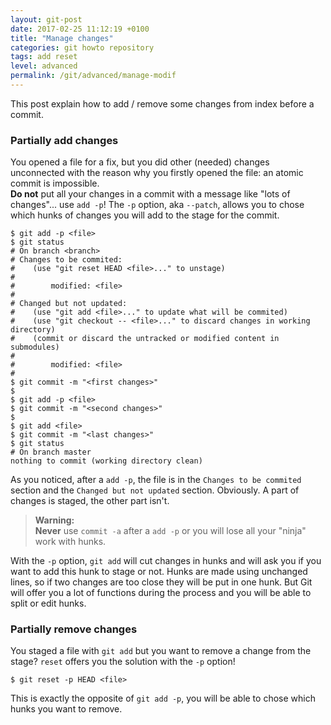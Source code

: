 ```yaml
---
layout: git-post
date: 2017-02-25 11:12:19 +0100
title: "Manage changes"
categories: git howto repository
tags: add reset
level: advanced
permalink: /git/advanced/manage-modif
---
```


This post explain how to add / remove some changes from index before a commit.

### Partially add changes

You opened a file for a fix, but you did other (needed) changes unconnected with the reason why you firstly opened the file: an atomic commit is impossible.  
**Do not** put all your changes in a commit with a message like "lots of changes"... use `add -p`!
The `-p` option, aka `--patch`, allows you to chose which hunks of changes you will add to the stage for the commit.

    $ git add -p <file>
    $ git status
    # On branch <branch>
    # Changes to be commited:
    #    (use "git reset HEAD <file>..." to unstage)
    #
    #        modified: <file>
    #
    # Changed but not updated:
    #    (use "git add <file>..." to update what will be commited)
    #    (use "git checkout -- <file>..." to discard changes in working directory)
    #    (commit or discard the untracked or modified content in submodules)
    #
    #        modified: <file>
    #
    $ git commit -m "<first changes>"
    $
    $ git add -p <file>
    $ git commit -m "<second changes>"
    $
    $ git add <file>
    $ git commit -m "<last changes>"
    $ git status
    # On branch master
    nothing to commit (working directory clean)

As you noticed, after a `add -p`, the file is in the `Changes to be commited` section and the `Changed but not updated` section. Obviously. A part of changes is staged, the other part isn't.  

> **Warning:**  
> **Never** use `commit -a` after a `add -p` or you will lose all your "ninja" work with hunks.

With the `-p` option, `git add` will cut changes in hunks and will ask you if you want to add this hunk to stage or not. Hunks are made using unchanged lines, so if two changes are too close they will be put in one hunk. But Git will offer you a lot of functions during the process and you will be able to split or edit hunks.

### Partially remove changes

You staged a file with `git add` but you want to remove a change from the stage? `reset` offers you the solution with the `-p` option!

    $ git reset -p HEAD <file>

This is exactly the opposite of `git add -p`, you will be able to chose which hunks you want to remove.
